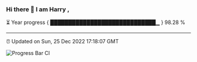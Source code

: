 ### Hi there 👋 I am Harry , 

⏳ Year progress { █████████████████████████████▁ } 98.28 %

---

⏰ Updated on Sun, 25 Dec 2022 17:18:07 GMT

![Progress Bar CI](https://github.com/duykhang68/duykhang68/workflows/Progress%20Bar%20CI/badge.svg)

